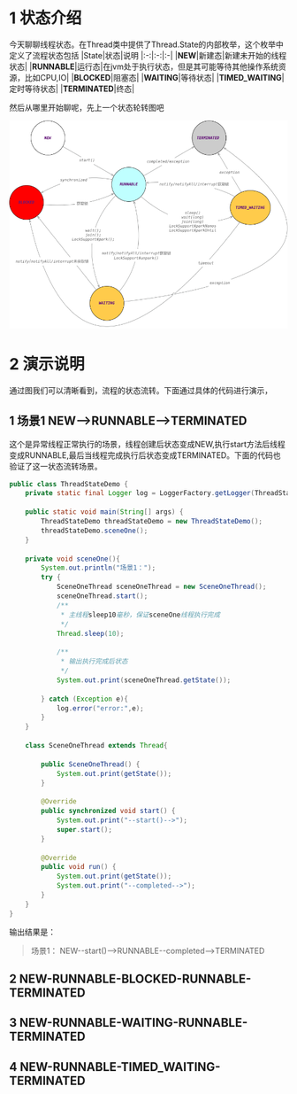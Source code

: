 # 1 状态介绍

今天聊聊线程状态。在Thread类中提供了Thread.State的内部枚举，这个枚举中定义了流程状态包括
|State|状态|说明
|:-:|:-:|:-|
|**NEW**|新建态|新建未开始的线程状态|
|**RUNNABLE**|运行态|在jvm处于执行状态，但是其可能等待其他操作系统资源，比如CPU,IO|
|**BLOCKED**|阻塞态|
|**WAITING**|等待状态|
|**TIMED_WAITING**|定时等待状态|
|**TERMINATED**|终态|

然后从哪里开始聊呢，先上一个状态轮转图吧

![thread状态图](/images/juc/ThreadStatus.png)

# 2 演示说明

通过图我们可以清晰看到，流程的状态流转。下面通过具体的代码进行演示，

## 1 场景1 NEW-->RUNNABLE-->TERMINATED

这个是异常线程正常执行的场景，线程创建后状态变成NEW,执行start方法后线程变成RUNNABLE,最后当线程完成执行后状态变成TERMINATED。下面的代码也验证了这一状态流转场景。

``` java
public class ThreadStateDemo {
	private static final Logger log = LoggerFactory.getLogger(ThreadStateDemo.class);
 
	public static void main(String[] args) {
		ThreadStateDemo threadStateDemo = new ThreadStateDemo();
		threadStateDemo.sceneOne();
	}
 
	private void sceneOne(){
    	System.out.println("场景1：");
		try {
			SceneOneThread sceneOneThread = new SceneOneThread();
			sceneOneThread.start();
			/**
			 * 主线程sleep10毫秒，保证sceneOne线程执行完成
			 */
			Thread.sleep(10);
			
			/**
			 * 输出执行完成后状态
			 */
			System.out.print(sceneOneThread.getState());
			
		} catch (Exception e){
			log.error("error:",e);
		}
	}
	
	class SceneOneThread extends Thread{
		
  		public SceneOneThread() {
			System.out.print(getState());
		}
		
		@Override
		public synchronized void start() {
			System.out.print("--start()-->");
			super.start();
		}
		
		@Override
		public void run() {
			System.out.print(getState());
			System.out.print("--completed-->");
		}
	}
}
```

输出结果是：
> 场景1：
> NEW--start()-->RUNNABLE--completed-->TERMINATED

## 2 NEW-RUNNABLE-BLOCKED-RUNNABLE-TERMINATED

## 3 NEW-RUNNABLE-WAITING-RUNNABLE-TERMINATED

## 4 NEW-RUNNABLE-TIMED_WAITING-TERMINATED

